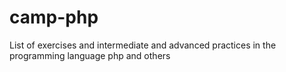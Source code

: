 # camp-php
List of exercises and intermediate and advanced practices in the programming language php and others
